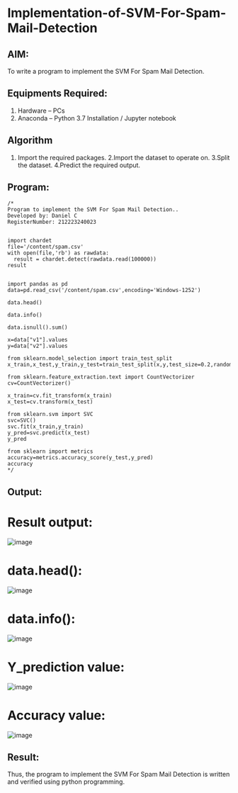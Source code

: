 # Implementation-of-SVM-For-Spam-Mail-Detection

## AIM:
To write a program to implement the SVM For Spam Mail Detection.

## Equipments Required:
1. Hardware – PCs
2. Anaconda – Python 3.7 Installation / Jupyter notebook

## Algorithm
1. Import the required packages.
2.Import the dataset to operate on.
3.Split the dataset.
4.Predict the required output.

## Program:
```
/*
Program to implement the SVM For Spam Mail Detection..
Developed by: Daniel C
RegisterNumber: 212223240023


import chardet
file='/content/spam.csv'
with open(file,'rb') as rawdata:
  result = chardet.detect(rawdata.read(100000))
result


import pandas as pd
data=pd.read_csv('/content/spam.csv',encoding='Windows-1252')

data.head()

data.info()

data.isnull().sum()

x=data["v1"].values
y=data["v2"].values

from sklearn.model_selection import train_test_split
x_train,x_test,y_train,y_test=train_test_split(x,y,test_size=0.2,random_state=0)

from sklearn.feature_extraction.text import CountVectorizer
cv=CountVectorizer()

x_train=cv.fit_transform(x_train)
x_test=cv.transform(x_test)

from sklearn.svm import SVC
svc=SVC()
svc.fit(x_train,y_train)
y_pred=svc.predict(x_test)
y_pred

from sklearn import metrics
accuracy=metrics.accuracy_score(y_test,y_pred)
accuracy
*/
```

## Output:
# Result output:
![image](https://github.com/Daniel-christal/Implementation-of-SVM-For-Spam-Mail-Detection/assets/145742847/b100b153-c540-4646-ab7e-dfc1555b6f3c)
# data.head():
![image](https://github.com/Daniel-christal/Implementation-of-SVM-For-Spam-Mail-Detection/assets/145742847/bd84e727-5c2a-4994-825b-14716145e3fd)
# data.info():
![image](https://github.com/Daniel-christal/Implementation-of-SVM-For-Spam-Mail-Detection/assets/145742847/ea594c8d-3130-4c5f-8491-d0939091422d)
# Y_prediction value:
![image](https://github.com/Daniel-christal/Implementation-of-SVM-For-Spam-Mail-Detection/assets/145742847/5897f7b2-5f81-4964-a42d-ac61564c59a7)
# Accuracy value:
![image](https://github.com/Daniel-christal/Implementation-of-SVM-For-Spam-Mail-Detection/assets/145742847/ebf9fbfa-30bd-43f2-a98a-25bc97daef14)


## Result:
Thus, the program to implement the SVM For Spam Mail Detection is written and verified using python programming.
